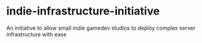 # indie-infrastructure-initiative
An initiative to allow small indie gamedev studios to deploy complex server infrastructure with ease
